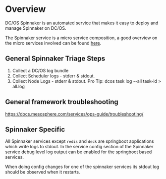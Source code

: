 # Overview
DC/OS Spinnaker is an automated service that makes it easy to deploy and manage Spinnaker on DC/OS.

The Spinnaker service is a micro service composition, a good overview on the micro services involved can be found [here](https://www.spinnaker.io/reference/architecture/).

## General Spinnaker Triage Steps

1. Collect a DC/OS log bundle
2. Collect Scheduler logs - stderr & stdout.
3. Collect Node Logs - stderr & stdout.
Pro Tip: ​dcos task log --all task-id > all.log

## General framework troubleshooting
https://docs.mesosphere.com/services/ops-guide/troubleshooting/

## Spinnaker Specific

All Spinnaker services except `redis` and `deck` are springboot applications which write logs to stdout. In the service config section of the Spinnaker service debug level log output can be enabled for the springboot based services.

When doing config changes for one of the spinnaker services its stdout log should be observed when it restarts.
